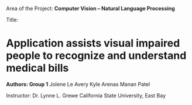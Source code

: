 Area of the Project:
**Computer Vision – Natural Language Processing**

Title:
# Application assists visual impaired people to recognize and understand medical bills


**Authors: Group 1**
Jolene Le
Avery Kyle Arenas
Manan Patel


Instructor: Dr. Lynne L. Grewe
California State University, East Bay